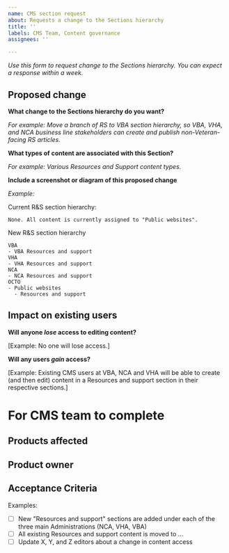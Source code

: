 ```yaml
---
name: CMS section request
about: Requests a change to the Sections hierarchy
title: ''
labels: CMS Team, Content governance
assignees: ''

---
```


_Use this form to request change to the Sections hierarchy. You can expect a response within a week._

## Proposed change

**What change to the Sections hierarchy do you want?**

_For example: Move a branch of RS to VBA section hierarchy, so VBA, VHA, and NCA business line stakeholders can create and publish non-Veteran-facing RS articles._


**What types of content are associated with this Section?**

_For example: Various Resources and Support content types._

**Include a screenshot or diagram of this proposed change**

_Example:_

Current R&S section hierarchy:  

```
None. All content is currently assigned to "Public websites".
```

New R&S section hierarchy

```
VBA
- VBA Resources and support
VHA
- VHA Resources and support
NCA
- NCA Resources and support
OCTO
- Public websites
  - Resources and support
```



## Impact on existing users

**Will anyone _lose_ access to editing content?**

[Example: No one will lose access.]

**Will any users _gain_ access?**

[Example: Existing CMS users at VBA, NCA and VHA will be able to create (and then edit) content in a Resources and support section in their respective sections.]


# For CMS team to complete

## Products affected



## Product owner




## Acceptance Criteria

Examples:
- [ ] New "Resources and support" sections are added under each of the three main Administrations (NCA, VHA, VBA)
- [ ] All existing Resources and support content is moved to ...
- [ ] Update X, Y, and Z editors about a change in content access
